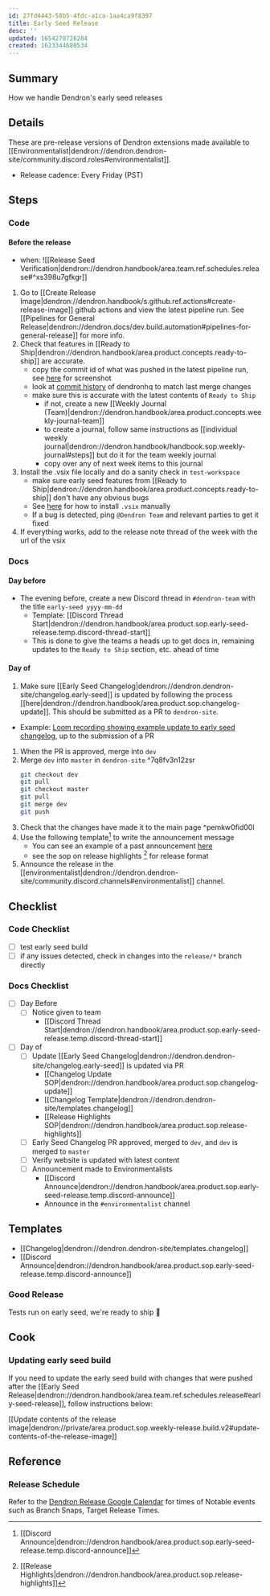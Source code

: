 ```yaml
---
id: 27fd4443-58b5-4fdc-a1ca-1aa4ca9f8397
title: Early Seed Release
desc: ''
updated: 1654270726284
created: 1623344680534
---
```


## Summary
How we handle Dendron's early seed releases

## Details

These are pre-release versions of Dendron extensions made available to [[Environmentalist|dendron://dendron.dendron-site/community.discord.roles#environmentalist]].

- Release cadence: Every Friday (PST)

## Steps

### Code

#### Before the release
- when: ![[Release Seed Verification|dendron://dendron.handbook/area.team.ref.schedules.release#^xs398u7gfkgr]]

1. Go to [[Create Release Image|dendron://dendron.handbook/s.github.ref.actions#create-release-image]] github actions and view the latest pipeline run. See [[Pipelines for General Release|dendron://dendron.docs/dev.build.automation#pipelines-for-general-release]] for more info.
1. Check that features in [[Ready to Ship|dendron://dendron.handbook/area.product.concepts.ready-to-ship]] are accurate. 
    - copy the commit id of what was pushed in the latest pipeline run, see [here](https://www.loom.com/i/5e945dfecf4b4ee487a13ec8338f0127) for screenshot
    - look at [commit history](https://github.com/dendronhq/dendron/commits/master) of dendronhq to match last merge changes
    - make sure this is accurate with the latest contents of `Ready to Ship`
        - if not, create a new [[Weekly Journal (Team)|dendron://dendron.handbook/area.product.concepts.weekly-journal-team]]
        - to create a journal, follow same instructions as [[individual weekly journal|dendron://dendron.handbook/handbook.sop.weekly-journal#steps]] but do it for the team weekly journal
        - copy over any of next week items to this journal 
1. Install the .vsix file locally and do a sanity check in `test-workspace` 
    - make sure early seed features from [[Ready to Ship|dendron://dendron.handbook/area.product.concepts.ready-to-ship]] don't have any obvious bugs
    - See [here](https://stackoverflow.com/questions/42017617/how-to-install-vs-code-extension-manually) for how to install `.vsix` manually
    - If a bug is detected, ping `@Dendron Team` and relevant parties to get it fixed 
1. If everything works, add to the release note thread of the week with the url of the vsix

### Docs

#### Day before

- The evening before, create a new Discord thread in `#dendron-team` with the title `early-seed yyyy-mm-dd`
  - Template: [[Discord Thread Start|dendron://dendron.handbook/area.product.sop.early-seed-release.temp.discord-thread-start]]
  - This is done to give the teams a heads up to get docs in, remaining updates to the `Ready to Ship` section, etc. ahead of time

#### Day of

1. Make sure [[Early Seed Changelog|dendron://dendron.dendron-site/changelog.early-seed]] is updated by following the process [[here|dendron://dendron.handbook/area.product.sop.changelog-update]]. This should be submitted as a PR to `dendron-site`.
  - Example: [Loom recording showing example update to early seed changelog](https://www.loom.com/share/60f9c2918c32433c8f3afb237144b870), up to the submission of a PR
1. When the PR is approved, merge into `dev`
1. Merge `dev` into `master` in `dendron-site` ^7q8fv3n12zsr
    ```sh
    git checkout dev
    git pull
    git checkout master
    git pull
    git merge dev
    git push
    ```
1. Check that the changes have made it to the main page ^pemkw0fid00l
1. Use the following template[^1] to write the announcement message
    - You can see an example of a past announcement [here](https://discord.com/channels/717965437182410783/771518214558449685/878434754918228031)
    - see the sop on release highlights [^4] for release format
1. Announce the release in the [[environmentalist|dendron://dendron.dendron-site/community.discord.channels#environmentalist]] channel.

## Checklist

### Code Checklist

- [ ] test early seed build
- [ ] if any issues detected, check in changes into the `release/*` branch directly

### Docs Checklist

- [ ] Day Before
  - [ ] Notice given to team
    - [[Discord Thread Start|dendron://dendron.handbook/area.product.sop.early-seed-release.temp.discord-thread-start]]
- [ ] Day of
  - [ ] Update [[Early Seed Changelog|dendron://dendron.dendron-site/changelog.early-seed]] is updated via PR
    - [[Changelog Update SOP|dendron://dendron.handbook/area.product.sop.changelog-update]]
    - [[Changelog Template|dendron://dendron.dendron-site/templates.changelog]]
    - [[Release Highlights SOP|dendron://dendron.handbook/area.product.sop.release-highlights]]
  - [ ] Early Seed Changelog PR approved, merged to `dev`, and `dev` is merged to `master`
  - [ ] Verify website is updated with latest content
  - [ ] Announcement made to Environmentalists
    - [[Discord Announce|dendron://dendron.handbook/area.product.sop.early-seed-release.temp.discord-announce]]
    - Announce in the `#environmentalist` channel

## Templates

- [[Changelog|dendron://dendron.dendron-site/templates.changelog]]
- [[Discord Announce|dendron://dendron.handbook/area.product.sop.early-seed-release.temp.discord-announce]]

### Good Release

Tests run on early seed, we're ready to ship 🌱

## Cook

### Updating early seed build

If you need to update the early seed build with changes that were pushed after the [[Early Seed Release|dendron://dendron.handbook/area.team.ref.schedules.release#early-seed-release]], follow instructions below:

[[Update contents of the release image|dendron://private/area.product.sop.weekly-release.build.v2#update-contents-of-the-release-image]]

## Reference

### Release Schedule 

Refer to the [Dendron Release Google Calendar](https://calendar.google.com/calendar/u/1?cid=Y19jcjFwNnNhOHUzYzgzY2Q4ZTR0dmd1ZHU3NEBncm91cC5jYWxlbmRhci5nb29nbGUuY29t) for times of Notable events such as Branch Snaps, Target Release Times.


[^1]: [[Discord Announce|dendron://dendron.handbook/area.product.sop.early-seed-release.temp.discord-announce]]
[^2]: [[Update Changelog|dendron://dendron.dendron-site/changelog]]
[^3]: [[Team Announce|dendron://dendron.handbook/area.product.sop.early-seed-release.temp.team-announce]]
[^4]: [[Release Highlights|dendron://dendron.handbook/area.product.sop.release-highlights]]
